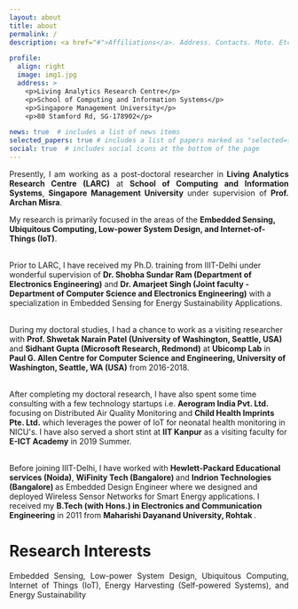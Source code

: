```yaml
---
layout: about
title: about
permalink: /
description: <a href="#">Affiliations</a>. Address. Contacts. Moto. Etc.

profile:
  align: right
  image: img1.jpg
  address: >
    <p>Living Analytics Research Centre</p>
    <p>School of Computing and Information Systems</p>
    <p>Singapore Management University</p>
    <p>80 Stamford Rd, SG-178902</p>

news: true  # includes a list of news items
selected_papers: true # includes a list of papers marked as "selected={true}"
social: true  # includes social icons at the bottom of the page
---
```


<p style="text-align:justify"> Presently, I am working as a post-doctoral researcher in <b>Living Analytics Research Centre (LARC)</b> at <b>School of Computing and Information Systems</b>, <b>Singapore Management University</b> under supervision of <b>Prof. Archan Misra</b>. <br>

My research is primarily focused in the areas of the <b>Embedded Sensing, Ubiquitous Computing, Low-power System Design, and Internet-of-Things (IoT)</b>. <br> <br>

Prior to LARC, I have received my Ph.D. training from IIIT-Delhi under wonderful supervision of <b>Dr. Shobha Sundar Ram (Department of Electronics Engineering)</b> and <b>Dr. Amarjeet Singh (Joint faculty - Department of Computer Science and Electronics Engineering)</b> with a specialization in Embedded Sensing for Energy Sustainability Applications.<br> <br>

During my doctoral studies, I had a chance to work as a visiting researcher with <b>Prof. Shwetak Narain Patel (University of Washington, Seattle, USA)</b> and <b>Sidhant Gupta (Microsoft Research, Redmond)</b> at <b>Ubicomp Lab</b> in <b>Paul G. Allen Centre for Computer Science and Engineering, University of Washington, Seattle, WA (USA)</b> from 2016-2018. <br> <br>

After completing my doctoral research, I have also spent some time consulting with a few technology startups i.e. <b>Aerogram India Pvt. Ltd.</b> focusing on Distributed Air Quality Monitoring and <b>Child Health Imprints Pte. Ltd.</b> which leverages the power of IoT for neonatal health monitoring in NICU's. I have also served a short stint at <b>IIT Kanpur</b> as a visiting faculty for <b>E-ICT Academy</b> in 2019 Summer. <br> <br>

Before joining IIIT-Delhi, I have worked with <b>Hewlett-Packard Educational services (Noida)</b>, <b> WiFinity Tech (Bangalore) </b> and <b> Indrion Technologies (Bangalore) </b> as Embedded Design Engineer where we designed and deployed Wireless Sensor Networks for Smart Energy applications. I received my <b>B.Tech (with Hons.) in Electronics and Communication Engineering</b> in 2011 from <b> Maharishi Dayanand University, Rohtak </b>. <br> </p>

<h1> Research Interests </h1>
<p style="text-align:justify"> Embedded Sensing, Low-power System Design, Ubiquitous Computing, Internet of Things (IoT), Energy Harvesting (Self-powered Systems), and Energy Sustainability </p>

<!-- Write your biography here. Tell the world about yourself. Link to your favorite [subreddit](http://reddit.com){:target="\_blank"}. You can put a picture in, too. The code is already in, just name your picture `prof_pic.jpg` and put it in the `img/` folder.

Put your address / P.O. box / other info right below your picture. You can also disable any these elements by editing `profile` property of the YAML header of your `_pages/about.md`. Edit `_bibliography/papers.bib` and Jekyll will render your [publications page](/al-folio/publications/) automatically.

Link to your social media connections, too. This theme is set up to use [Font Awesome icons](http://fortawesome.github.io/Font-Awesome/){:target="\_blank"} and [Academicons](https://jpswalsh.github.io/academicons/){:target="\_blank"}, like the ones below. Add your Facebook, Twitter, LinkedIn, Google Scholar, or just disable all of them. -->
